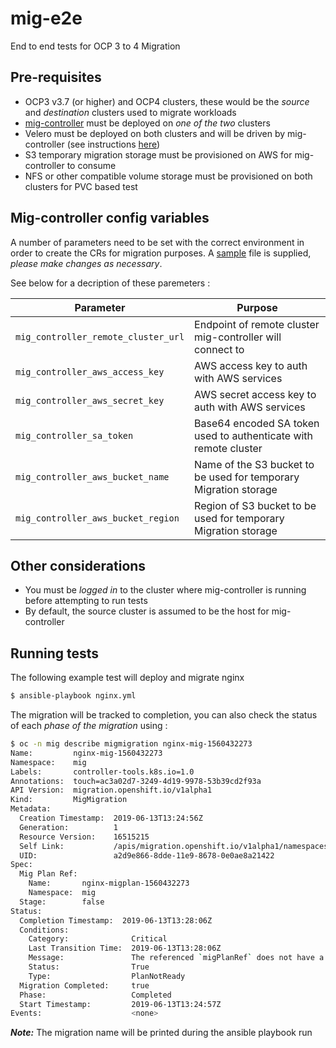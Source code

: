 # mig-e2e
End to end tests for OCP 3 to 4 Migration

## Pre-requisites

* OCP3 v3.7 (or higher) and OCP4 clusters, these would be the _source_ and _destination_ clusters used to migrate workloads
* [mig-controller](https://github.com/fusor/mig-controller) must be deployed on _one of the two_ clusters
* Velero must be deployed on both clusters and will be driven by mig-controller (see instructions [here](https://github.com/fusor/mig-controller#quick-start))
* S3 temporary migration storage must be provisioned on AWS for mig-controller to consume
* NFS or other compatible volume storage must be provisioned on both clusters for PVC based test

## Mig-controller config variables

A number of parameters need to be set with the correct environment in order to create the CRs for migration purposes. A [sample](https://github.com/fusor/mig-e2e/config/mig_controller.yml.example) file is supplied, *please make changes as necessary*.

See below for a decription of these paremeters :

| Parameter | Purpose |
| --- | --- |
| `mig_controller_remote_cluster_url` | Endpoint of remote cluster mig-controller will connect to |
| `mig_controller_aws_access_key` | AWS access key to auth with AWS services |
| `mig_controller_aws_secret_key` | AWS secret access key to auth with AWS services |
| `mig_controller_sa_token` | Base64 encoded SA token used to authenticate with remote cluster |
| `mig_controller_aws_bucket_name` | Name of the S3 bucket to be used for temporary Migration storage |
| `mig_controller_aws_bucket_region` | Region of S3 bucket to be used for temporary Migration storage |

## Other considerations

* You must be _logged in_ to the cluster where mig-controller is running before attempting to run tests
* By default, the source cluster is assumed to be the host for mig-controller

## Running tests

The following example test will deploy and migrate nginx

```bash
$ ansible-playbook nginx.yml
```

The migration will be tracked to completion, you can also check the status of each _phase of the migration_ using : 

```bash
$ oc -n mig describe migmigration nginx-mig-1560432273
Name:         nginx-mig-1560432273
Namespace:    mig
Labels:       controller-tools.k8s.io=1.0
Annotations:  touch=ac3a02d7-3249-4d19-9978-53b39cd2f93a
API Version:  migration.openshift.io/v1alpha1
Kind:         MigMigration
Metadata:
  Creation Timestamp:  2019-06-13T13:24:56Z
  Generation:          1
  Resource Version:    16515215
  Self Link:           /apis/migration.openshift.io/v1alpha1/namespaces/mig/migmigrations/nginx-mig-1560432273
  UID:                 a2d9e866-8dde-11e9-8678-0e0ae8a21422
Spec:
  Mig Plan Ref:
    Name:       nginx-migplan-1560432273
    Namespace:  mig
  Stage:        false
Status:
  Completion Timestamp:  2019-06-13T13:28:06Z
  Conditions:
    Category:              Critical
    Last Transition Time:  2019-06-13T13:28:06Z
    Message:               The referenced `migPlanRef` does not have a `Ready` condition.
    Status:                True
    Type:                  PlanNotReady
  Migration Completed:     true
  Phase:                   Completed
  Start Timestamp:         2019-06-13T13:24:57Z
Events:                    <none>
```

_**Note:**_ The migration name will be printed during the ansible playbook run
